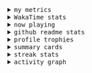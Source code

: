 <details>
  <summary>
    <samp>my metrics</samp>
  </summary>
  <br>

  ![🐳](https://github.com/kkhys/kkhys/blob/main/github-metrics.svg)
</details>

<details>
  <summary>
    <samp>WakaTime stats</samp>
  </summary>
  <br>

<!--START_SECTION:waka-->
![Code Time](http://img.shields.io/badge/Code%20Time-7%2C764%20hrs%2059%20mins-blue)

**🐱 My GitHub Data** 

> 📦 6.0 MB Used in GitHub's Storage 
 > 
> 🏆 2,862 Contributions in the Year 2025
 > 
> 💼 Opted to Hire
 > 
> 📜 19 Public Repositories 
 > 
> 🔑 26 Private Repositories 
 > 
**I'm an Early 🐤** 

```text
🌞 Morning                10641 commits       ███████░░░░░░░░░░░░░░░░░░   26.29 % 
🌆 Daytime                11573 commits       ███████░░░░░░░░░░░░░░░░░░   28.59 % 
🌃 Evening                15720 commits       ██████████░░░░░░░░░░░░░░░   38.84 % 
🌙 Night                  2541 commits        ██░░░░░░░░░░░░░░░░░░░░░░░   06.28 % 
```
📅 **I'm Most Productive on Sunday** 

```text
Monday                   5165 commits        ███░░░░░░░░░░░░░░░░░░░░░░   12.76 % 
Tuesday                  6023 commits        ████░░░░░░░░░░░░░░░░░░░░░   14.88 % 
Wednesday                5780 commits        ████░░░░░░░░░░░░░░░░░░░░░   14.28 % 
Thursday                 5762 commits        ████░░░░░░░░░░░░░░░░░░░░░   14.24 % 
Friday                   5756 commits        ████░░░░░░░░░░░░░░░░░░░░░   14.22 % 
Saturday                 5358 commits        ███░░░░░░░░░░░░░░░░░░░░░░   13.24 % 
Sunday                   6631 commits        ████░░░░░░░░░░░░░░░░░░░░░   16.38 % 
```


📊 **This Week I Spent My Time On** 

```text
🕑︎ Time Zone: Asia/Tokyo

💬 Programming Languages: 
Other                    37 hrs 59 mins      █████████████████░░░░░░░░   69.60 % 
TypeScript               6 hrs 21 mins       ███░░░░░░░░░░░░░░░░░░░░░░   11.65 % 
Astro                    5 hrs 51 mins       ███░░░░░░░░░░░░░░░░░░░░░░   10.73 % 
Markdown                 3 hrs 2 mins        █░░░░░░░░░░░░░░░░░░░░░░░░   05.57 % 
JSON                     46 mins             ░░░░░░░░░░░░░░░░░░░░░░░░░   01.41 % 

🔥 Editors: 
Chrome                   42 hrs 51 mins      ████████████████████░░░░░   78.52 % 
WebStorm                 11 hrs 43 mins      █████░░░░░░░░░░░░░░░░░░░░   21.48 % 

💻 Operating System: 
Mac                      54 hrs 35 mins      █████████████████████████   100.00 % 
```


 Last Updated on 2025/10/23 18:58:13 UTC
<!--END_SECTION:waka-->
</details>

<details>
  <summary>
    <samp>now playing</samp>
  </summary>
  <br>

  [![🐟](https://spotify-github-profile.kittinanx.com/api/view?uid=31bo5yuxjgmecenqavrcmndnpt2m&cover_image=true&theme=default&show_offline=true&background_color=121212&interchange=false&bar_color_cover=false&bar_color=58c454)](https://github.com/kittinan/spotify-github-profile)
</details>

<details>
  <summary>
    <samp>github readme stats</samp>
  </summary>
  <br>

  <div> 
    <img alt="🐠" src="https://github-readme-stats.vercel.app/api?username=kkhys&count_private=true&show_icons=true&theme=dark&include_all_commits=true" />
    <img alt="🐟" src="https://github-readme-stats.vercel.app/api/top-langs/?username=kkhys&layout=compact&theme=dark&langs_count=10&hide=HTML,CSS,SCSS" />
  </div>
</details>

<details>
  <summary>
    <samp>profile trophies</samp>
  </summary>
  <br>

  [![🐬](https://github-profile-trophy.vercel.app/?username=kkhys&rank=SECRET,SSS,SS,S,AAA,AA,A&theme=darkhub&row=1&margin-w=10&no-bg=true)](https://github.com/ryo-ma/github-profile-trophy)
</details>

<details>
  <summary>
    <samp>summary cards</samp>
  </summary>
  <br>

  [![🐋](https://github-profile-summary-cards.vercel.app/api/cards/profile-details?username=kkhys&theme=github_dark)](https://github.com/vn7n24fzkq/github-profile-summary-cards)
  [![🦑](https://github-profile-summary-cards.vercel.app/api/cards/repos-per-language?username=kkhys&theme=github_dark)](https://github.com/vn7n24fzkq/github-profile-summary-cards)
  [![🦭](https://github-profile-summary-cards.vercel.app/api/cards/most-commit-language?username=kkhys&theme=github_dark)](https://github.com/vn7n24fzkq/github-profile-summary-cards)
  [![🦀](https://github-profile-summary-cards.vercel.app/api/cards/stats?username=kkhys&theme=github_dark)](https://github.com/vn7n24fzkq/github-profile-summary-cards)
  [![🦈](https://github-profile-summary-cards.vercel.app/api/cards/productive-time?username=kkhys&theme=github_dark)](https://github.com/vn7n24fzkq/github-profile-summary-cards)
</details>

<details>
  <summary>
    <samp>streak stats</samp>
  </summary>
  <br>

  [![🐠](https://github-readme-streak-stats.herokuapp.com?user=kkhys&theme=dark)](https://github.com/DenverCoder1/github-readme-streak-stats)
</details>

<details>
  <summary>
    <samp>activity graph</samp>
  </summary>
  <br>

  [![🐡](https://github-readme-activity-graph.vercel.app/graph?username=kkhys&theme=xcode)](https://github.com/ashutosh00710/github-readme-activity-graph)
</details>
